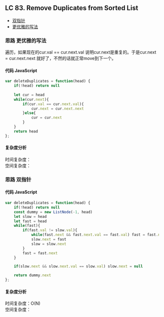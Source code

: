 ## LC 83. Remove Duplicates from Sorted List
 
- [双指针](#思路-双指针)
- [更优雅的写法](#思路-更优雅的写法)

### 思路 更优雅的写法
遍历，如果现在的cur.val == cur.next.val 说明cur.next是重复的。于是cur.next = cur.next.next 就好了，不然的话就正常move到下一个。
#### 代码 JavaScript

```JavaScript
var deleteDuplicates = function(head) {
    if(!head) return null
   
    let cur = head
    while(cur.next){
        if(cur.val == cur.next.val){
            cur.next = cur.next.next
        }else{
            cur = cur.next
        }
    }
    return head
};

```

#### 复杂度分析
时间复杂度： </br>
空间复杂度：
### 思路 双指针

#### 代码 JavaScript

```JavaScript
var deleteDuplicates = function(head) {
    if(!head) return null
    const dummy = new ListNode(-1, head)
    let slow = head
    let fast = head
    while(fast){
        if(fast.val != slow.val){
            while(fast.next && fast.next.val == fast.val) fast = fast.next
            slow.next = fast
            slow = slow.next
        }
        fast = fast.next
    }

    if(slow.next && slow.next.val == slow.val) slow.next = null 

    return dummy.next
};

```

#### 复杂度分析
时间复杂度：O(N) </br>
空间复杂度：
